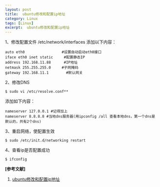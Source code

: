 ```yaml
---
layout: post
title:  ubuntu修改和配置ip地址
category: Linux
tags: [Linux]
excerpt:  ubuntu修改和配置ip地址
---
```

	
1、修改配置文件 /etc/network/interfaces
添加以下内容：

	auto eth0                 #设置自动启动eth0接口
	iface eth0 inet static     #配置静态IP
	address 192.168.11.88      #IP地址
	netmask 255.255.255.0     #子网掩码
	gateway 192.168.11.1        #默认网关

2、修改DNS

	$ sudo vi /etc/resolve.conf**

添加如下内容：

	nameserver 127.0.0.1 #记得加上
	nameserver 8.8.8.8 #当地dns服务器(用ipconfig /all 查看本地dns，第一个dns是默认的，共有2个dns)

3、重启网络，使配置生效

	$ sudo /etc/init.d/networking restart

4、查看ip是否配置成功

	$ ifconfig



**[参考文献]**

1. [ubuntu修改和配置ip地址](https://www.jianshu.com/p/cd527a68e487 "ubuntu修改和配置ip地址")



